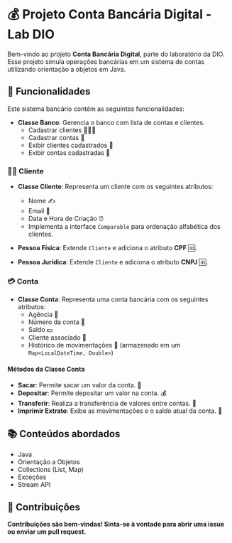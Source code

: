 # 💰 Projeto Conta Bancária Digital - Lab DIO

Bem-vindo ao projeto **Conta Bancária Digital**, parte do laboratório da DIO. Esse projeto simula operações bancárias em um sistema de contas utilizando orientação a objetos em Java.

## 🏦 Funcionalidades

Este sistema bancário contém as seguintes funcionalidades:

- **Classe Banco**: Gerencia o banco com lista de contas e clientes.
  - Cadastrar clientes 🧑‍🤝‍🧑
  - Cadastrar contas 📑
  - Exibir clientes cadastrados 👤
  - Exibir contas cadastradas 🏦

### 🧑‍💻 Cliente

- **Classe Cliente**: Representa um cliente com os seguintes atributos:
  - Nome ✍️
  - Email 📧
  - Data e Hora de Criação ⏰
  - Implementa a interface `Comparable` para ordenação alfabética dos clientes.
  
- **Pessoa Física**: Extende `Cliente` e adiciona o atributo **CPF** 🆔.
  
- **Pessoa Jurídica**: Extende `Cliente` e adiciona o atributo **CNPJ** 🆔.

### 💳 Conta

- **Classe Conta**: Representa uma conta bancária com os seguintes atributos:
  - Agência 🏦
  - Número da conta 🔢
  - Saldo 💵
  - Cliente associado 👤
  - Histórico de movimentações 💸 (armazenado em um `Map<LocalDateTime, Double>`)

#### Métodos da Classe Conta

- **Sacar**: Permite sacar um valor da conta. 🏧
- **Depositar**: Permite depositar um valor na conta. 💰
- **Transferir**: Realiza a transferência de valores entre contas. 🔄
- **Imprimir Extrato**: Exibe as movimentações e o saldo atual da conta. 📃

## 📚 Conteúdos abordados
- Java
- Orientação a Objetos 
- Collections (List, Map)
- Exceções
- Stream API

## 🤝 Contribuições
**Contribuições são bem-vindas! Sinta-se à vontade para abrir uma issue ou enviar um pull request.**
